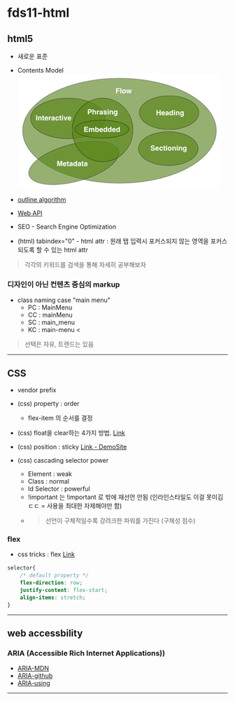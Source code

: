 # fds11-html

## html5

- 새로운 표준

- Contents Model
![Contents Model](/md_source/brcontent-venn.png)

- [outline algorithm](https://developer.mozilla.org/ko/docs/Web/HTML/HTML5_%EB%AC%B8%EC%84%9C%EC%9D%98_%EC%84%B9%EC%85%98%EA%B3%BC_%EC%9C%A4%EA%B3%BD) 

- [Web API](https://developer.mozilla.org/en-US/docs/Web/API)

- SEO - Search Engine Optimization

- (html) tabindex="0" - html attr : 원래 탭 입력시 포커스되지 않는 영역을 포커스되도록 할 수 있는 html attr

> 각각의 키워드를 검색을 통해 자세히 공부해보자

### 디자인이 아닌 컨텐츠 중심의 markup
- class naming case "main menu"
    - PC : MainMenu
    - CC : mainMenu
    - SC : main_menu
    - KC : main-menu <
> 선택은 자유, 트렌드는 있음
---

## CSS

- vendor prefix

- (css) property : order
    - flex-item 의 순서를 결정

- (css) float을 clear하는 4가지 방법. [Link](http://naradesign.net/wp/2008/05/27/144/)

- (css) position : sticky [Link - DemoSite](http://html5-demos.appspot.com/static/css/sticky.html)

- (css) cascading selector power
    - Element : weak
    - Class : normal
    - Id Selector : powerful
    - !important 는 !important 로 밖에 재선언 안됨 (인라인스타일도 이걸 못이김 ㄷㄷ = 사용을 최대한 자제해야만 함)
    - > 선언이 구체적일수록 강려크한 파워를 가진다 (구체성 점수)

### flex
- css tricks : flex [Link](https://css-tricks.com/snippets/css/a-guide-to-flexbox/)
```css
selector{
    /* default property */
    flex-direction: row;
    justify-content: flex-start;
    align-items: stretch;
}
```
---

## web accessbility
### ARIA (Accessible Rich Internet Applications))
- [ARIA-MDN](https://developer.mozilla.org/ko/docs/Web/Accessibility/ARIA)
- [ARIA-github](https://github.com/w3c/using-aria/)
- [ARIA-using](https://w3c.github.io/using-aria/#do)
---






